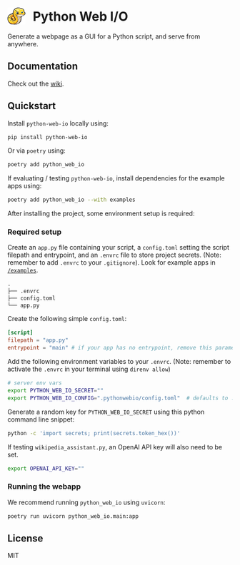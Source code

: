 # <img src="https://raw.githubusercontent.com/Cutwell/python-web-io/main/.github/logo-40x38.png" style="width:40px;padding-right:10px;margin-bottom:-8px;" alt="Sticker of a cute yellow Python snake, representing the use of the Python programming language in this project."> Python Web I/O
 Generate a webpage as a GUI for a Python script, and serve from anywhere.

## Documentation
Check out the [wiki](https://cutwell.github.io/python-web-io/).

## Quickstart

Install `python-web-io` locally using:
```bash
pip install python-web-io
```

Or via `poetry` using:
```bash
poetry add python_web_io
```

If evaluating / testing `python-web-io`, install dependencies for the example apps using:
```bash
poetry add python_web_io --with examples
```

After installing the project, some environment setup is required:

### Required setup
Create an `app.py` file containing your script, a `config.toml` setting the script filepath and entrypoint, and an `.envrc` file to store project secrets. (Note: remember to add `.envrc` to your `.gitignore`). Look for example apps in [`/examples`](https://github.com/Cutwell/python-web-io/tree/main/python-web-io/examples).
```
.
├── .envrc
├── config.toml
└── app.py
```

Create the following simple `config.toml`:
```toml
[script]
filepath = "app.py"
entrypoint = "main"	# if your app has no entrypoint, remove this parameter.
```

Add the following environment variables to your `.envrc`. (Note: remember to activate the `.envrc` in your terminal using `direnv allow`)
```bash
# server env vars
export PYTHON_WEB_IO_SECRET=""
export PYTHON_WEB_IO_CONFIG=".pythonwebio/config.toml" 	# defaults to .pythonwebio/config.toml if not set
```

Generate a random key for `PYTHON_WEB_IO_SECRET` using this python command line snippet:
```bash
python -c 'import secrets; print(secrets.token_hex())'
```

If testing `wikipedia_assistant.py`, an OpenAI API key will also need to be set.
```bash
export OPENAI_API_KEY=""
```

### Running the webapp
We recommend running `python_web_io` using `uvicorn`:
```bash
poetry run uvicorn python_web_io.main:app
```

## License
MIT
